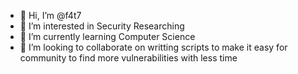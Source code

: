 - 👋 Hi, I’m @f4t7
- 👀 I’m interested in Security Researching
- 🌱 I’m currently learning Computer Science
- 💞️ I’m looking to collaborate on writting scripts to make it easy for community to find more vulnerabilities with less time

<!---
f4t7/f4t7 is a ✨ special ✨ repository because its `README.md` (this file) appears on your GitHub profile.
You can click the Preview link to take a look at your changes.
--->
